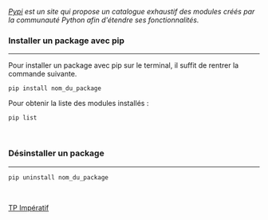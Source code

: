
_[Pypi](https://pypi.org) est un site qui propose un catalogue exhaustif des modules créés par la communauté Python afin d'étendre ses fonctionnalités._

### Installer un package avec pip
---

Pour installer un package avec pip sur le terminal, il suffit de rentrer la commande suivante.

```shell
pip install nom_du_package
```

Pour obtenir la liste des modules installés :

```shell
pip list
```

<br>

### Désinstaller un package
---

```shell
pip uninstall nom_du_package 
```

<br>

[TP Impératif](TP%20Impératif.md)
